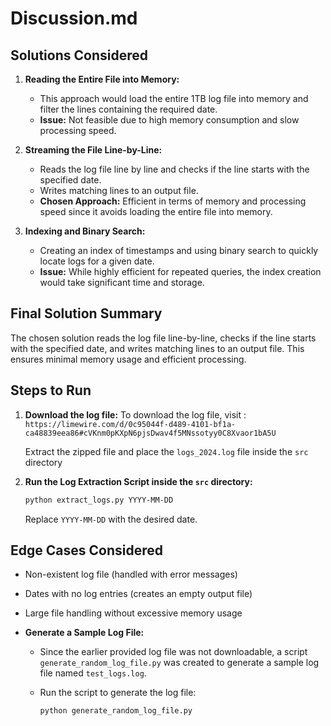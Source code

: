# Discussion.md

## Solutions Considered

1. **Reading the Entire File into Memory:**

   - This approach would load the entire 1TB log file into memory and filter the lines containing the required date.
   - **Issue:** Not feasible due to high memory consumption and slow processing speed.

2. **Streaming the File Line-by-Line:**

   - Reads the log file line by line and checks if the line starts with the specified date.
   - Writes matching lines to an output file.
   - **Chosen Approach:** Efficient in terms of memory and processing speed since it avoids loading the entire file into memory.

3. **Indexing and Binary Search:**

   - Creating an index of timestamps and using binary search to quickly locate logs for a given date.
   - **Issue:** While highly efficient for repeated queries, the index creation would take significant time and storage.

## Final Solution Summary

The chosen solution reads the log file line-by-line, checks if the line starts with the specified date, and writes matching lines to an output file. This ensures minimal memory usage and efficient processing.

## Steps to Run

1. **Download the log file:**
   To download the log file, visit :
   `https://limewire.com/d/0c95044f-d489-4101-bf1a-ca48839eea86#cVKnm0pKXpN6pjsDwav4f5MNssotyy0C8Xvaor1bA5U`

   Extract the zipped file and place the `logs_2024.log` file inside the `src` directory

2. **Run the Log Extraction Script inside the `src` directory:**
   ```sh
   python extract_logs.py YYYY-MM-DD
   ```
   Replace `YYYY-MM-DD` with the desired date.

## Edge Cases Considered

- Non-existent log file (handled with error messages)
- Dates with no log entries (creates an empty output file)
- Large file handling without excessive memory usage
- **Generate a Sample Log File:**

  - Since the earlier provided log file was not downloadable, a script `generate_random_log_file.py` was created to generate a sample log file named `test_logs.log`.
  - Run the script to generate the log file:

    ```sh
    python generate_random_log_file.py
    ```
